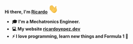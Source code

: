 <h4 align="Left">Hi there, I'm <a href="https://www.linkedin.com/in/ricardoyepez" target="_blank" rel="noopener noreferrer">Ricardo</a> <img src="https://raw.githubusercontent.com/ABSphreak/ABSphreak/master/gifs/Hi.gif" height="30" />

- 🎓 I'm a Mechatronics Engineer. 
- 💻 My website [ricardoyepez.dev](https://www.ricardoyepez.dev) 
- ⚡ I love programming, learn new things and Formula 1 🏁
